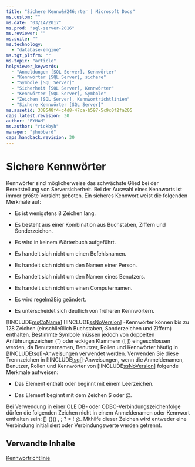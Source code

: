 ```yaml
---
title: "Sichere Kennw&#246;rter | Microsoft Docs"
ms.custom: ""
ms.date: "03/14/2017"
ms.prod: "sql-server-2016"
ms.reviewer: ""
ms.suite: ""
ms.technology: 
  - "database-engine"
ms.tgt_pltfrm: ""
ms.topic: "article"
helpviewer_keywords: 
  - "Anmeldungen [SQL Server], Kennwörter"
  - "Kennwörter [SQL Server], sichere"
  - "Symbole [SQL Server]"
  - "Sicherheit [SQL Server], Kennwörter"
  - "Kennwörter [SQL Server], Symbole"
  - "Zeichen [SQL Server], Kennwortrichtlinien"
  - "Sichere Kennwörter [SQL Server]"
ms.assetid: 338548f4-c4d8-47ca-b597-5c9c0f2fa205
caps.latest.revision: 30
author: "BYHAM"
ms.author: "rickbyh"
manager: "jhubbard"
caps.handback.revision: 30
---
```

# Sichere Kennw&#246;rter
  Kennwörter sind möglicherweise das schwächste Glied bei der Bereitstellung von Serversicherheit. Bei der Auswahl eines Kennworts ist immer größte Vorsicht geboten. Ein sicheres Kennwort weist die folgenden Merkmale auf:  
  
-   Es ist wenigstens 8 Zeichen lang.  
  
-   Es besteht aus einer Kombination aus Buchstaben, Ziffern und Sonderzeichen.  
  
-   Es wird in keinem Wörterbuch aufgeführt.  
  
-   Es handelt sich nicht um einen Befehlsnamen.  
  
-   Es handelt sich nicht um den Namen einer Person.  
  
-   Es handelt sich nicht um den Namen eines Benutzers.  
  
-   Es handelt sich nicht um einen Computernamen.  
  
-   Es wird regelmäßig geändert.  
  
-   Es unterscheidet sich deutlich von früheren Kennwörtern.  
  
 [!INCLUDE[msCoName](../../includes/msconame-md.md)] [!INCLUDE[ssNoVersion](../../includes/ssnoversion-md.md)] -Kennwörter können bis zu 128 Zeichen (einschließlich Buchstaben, Sonderzeichen und Ziffern) enthalten. Bestimmte Symbole müssen jedoch von doppelten Anführungszeichen (") oder eckigen Klammern ([ ]) eingeschlossen werden, da Benutzernamen, Benutzer, Rollen und Kennwörter häufig in [!INCLUDE[tsql](../../includes/tsql-md.md)]-Anweisungen verwendet werden. Verwenden Sie diese Trennzeichen in [!INCLUDE[tsql](../../includes/tsql-md.md)]-Anweisungen, wenn die Anmeldenamen, Benutzer, Rollen und Kennwörter von [!INCLUDE[ssNoVersion](../../includes/ssnoversion-md.md)] folgende Merkmale aufweisen:  
  
-   Das Element enthält oder beginnt mit einem Leerzeichen.  
  
-   Das Element beginnt mit dem Zeichen $ oder @.  
  
 Bei Verwendung in einer OLE DB- oder ODBC-Verbindungszeichenfolge dürfen die folgenden Zeichen nicht in einem Anmeldenamen oder Kennwort enthalten sein: [] {}() , ; ? * ! @. Mithilfe dieser Zeichen wird entweder eine Verbindung initialisiert oder Verbindungswerte werden getrennt.  
  
## Verwandte Inhalte  
 [Kennwortrichtlinie](../../relational-databases/security/password-policy.md)  
  
  